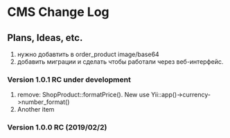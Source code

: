 # CMS Change Log

## Plans, Ideas, etc.
1. нужно добавтить в order_product image/base64
2. добавить миграции и сделать чтобы работали через веб-интерфейс.

### Version 1.0.1 RC under development
1. remove: ShopProduct::formatPrice(). New use Yii::app()->currency->number_format()
2. Another item

### Version 1.0.0 RC (2019/02/2)